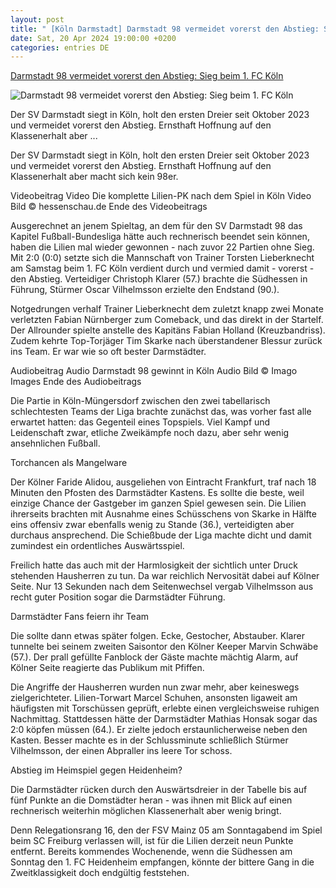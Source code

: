 ```yaml
---
layout: post
title: " [Köln Darmstadt] Darmstadt 98 vermeidet vorerst den Abstieg: Sieg beim 1. FC Köln"
date: Sat, 20 Apr 2024 19:00:00 +0200
categories: entries DE
---
```

[Darmstadt 98 vermeidet vorerst den Abstieg: Sieg beim 1. FC Köln](https://www.hessenschau.de/sport/fussball/darmstadt-98/darmstadt-98-vermeidet-vorerst-den-abstieg-sieg-beim-1-fc-koeln-v1,darmstadt-koeln-102.html)

![Darmstadt 98 vermeidet vorerst den Abstieg: Sieg beim 1. FC Köln](https://www.hessenschau.de/sport/fussball/darmstadt-98/jubel-kurve-lilien-100~_t-1713630333207_v-16to9__retina.jpg)

Der SV Darmstadt siegt in Köln, holt den ersten Dreier seit Oktober 2023 und vermeidet vorerst den Abstieg. Ernsthaft Hoffnung auf den Klassenerhalt aber ...

Der SV Darmstadt siegt in Köln, holt den ersten Dreier seit Oktober 2023 und vermeidet vorerst den Abstieg. Ernsthaft Hoffnung auf den Klassenerhalt aber macht sich kein 98er.

Videobeitrag Video Die komplette Lilien-PK nach dem Spiel in Köln Video Bild © hessenschau.de Ende des Videobeitrags

Ausgerechnet an jenem Spieltag, an dem für den SV Darmstadt 98 das Kapitel Fußball-Bundesliga hätte auch rechnerisch beendet sein können, haben die Lilien mal wieder gewonnen - nach zuvor 22 Partien ohne Sieg. Mit 2:0 (0:0) setzte sich die Mannschaft von Trainer Torsten Lieberknecht am Samstag beim 1. FC Köln verdient durch und vermied damit - vorerst - den Abstieg. Verteidiger Christoph Klarer (57.) brachte die Südhessen in Führung, Stürmer Oscar Vilhelmsson erzielte den Endstand (90.).

Notgedrungen verhalf Trainer Lieberknecht dem zuletzt knapp zwei Monate verletzten Fabian Nürnberger zum Comeback, und das direkt in der Startelf. Der Allrounder spielte anstelle des Kapitäns Fabian Holland (Kreuzbandriss). Zudem kehrte Top-Torjäger Tim Skarke nach überstandener Blessur zurück ins Team. Er war wie so oft bester Darmstädter.

Audiobeitrag Audio Darmstadt 98 gewinnt in Köln Audio Bild © Imago Images Ende des Audiobeitrags

Die Partie in Köln-Müngersdorf zwischen den zwei tabellarisch schlechtesten Teams der Liga brachte zunächst das, was vorher fast alle erwartet hatten: das Gegenteil eines Topspiels. Viel Kampf und Leidenschaft zwar, etliche Zweikämpfe noch dazu, aber sehr wenig ansehnlichen Fußball.

Torchancen als Mangelware

Der Kölner Faride Alidou, ausgeliehen von Eintracht Frankfurt, traf nach 18 Minuten den Pfosten des Darmstädter Kastens. Es sollte die beste, weil einzige Chance der Gastgeber im ganzen Spiel gewesen sein. Die Lilien ihrerseits brachten mit Ausnahme eines Schüsschens von Skarke in Hälfte eins offensiv zwar ebenfalls wenig zu Stande (36.), verteidigten aber durchaus ansprechend. Die Schießbude der Liga machte dicht und damit zumindest ein ordentliches Auswärtsspiel.

Freilich hatte das auch mit der Harmlosigkeit der sichtlich unter Druck stehenden Hausherren zu tun. Da war reichlich Nervosität dabei auf Kölner Seite. Nur 13 Sekunden nach dem Seitenwechsel vergab Vilhelmsson aus recht guter Position sogar die Darmstädter Führung.

Darmstädter Fans feiern ihr Team

Die sollte dann etwas später folgen. Ecke, Gestocher, Abstauber. Klarer tunnelte bei seinem zweiten Saisontor den Kölner Keeper Marvin Schwäbe (57.). Der prall gefüllte Fanblock der Gäste machte mächtig Alarm, auf Kölner Seite reagierte das Publikum mit Pfiffen.

Die Angriffe der Hausherren wurden nun zwar mehr, aber keineswegs zielgerichteter. Lilien-Torwart Marcel Schuhen, ansonsten ligaweit am häufigsten mit Torschüssen geprüft, erlebte einen vergleichsweise ruhigen Nachmittag. Stattdessen hätte der Darmstädter Mathias Honsak sogar das 2:0 köpfen müssen (64.). Er zielte jedoch erstaunlicherweise neben den Kasten. Besser machte es in der Schlussminute schließlich Stürmer Vilhelmsson, der einen Abpraller ins leere Tor schoss.

Abstieg im Heimspiel gegen Heidenheim?

Die Darmstädter rücken durch den Auswärtsdreier in der Tabelle bis auf fünf Punkte an die Domstädter heran - was ihnen mit Blick auf einen rechnerisch weiterhin möglichen Klassenerhalt aber wenig bringt.

Denn Relegationsrang 16, den der FSV Mainz 05 am Sonntagabend im Spiel beim SC Freiburg verlassen will, ist für die Lilien derzeit neun Punkte entfernt. Bereits kommendes Wochenende, wenn die Südhessen am Sonntag den 1. FC Heidenheim empfangen, könnte der bittere Gang in die Zweitklassigkeit doch endgültig feststehen.

